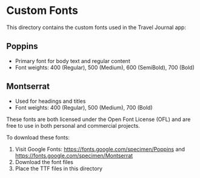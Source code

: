 # Custom Fonts

This directory contains the custom fonts used in the Travel Journal app:

## Poppins
- Primary font for body text and regular content
- Font weights: 400 (Regular), 500 (Medium), 600 (SemiBold), 700 (Bold)

## Montserrat
- Used for headings and titles
- Font weights: 400 (Regular), 500 (Medium), 700 (Bold)

These fonts are both licensed under the Open Font License (OFL) and are free to use in both personal and commercial projects.

To download these fonts:
1. Visit Google Fonts: https://fonts.google.com/specimen/Poppins and https://fonts.google.com/specimen/Montserrat
2. Download the font files
3. Place the TTF files in this directory
